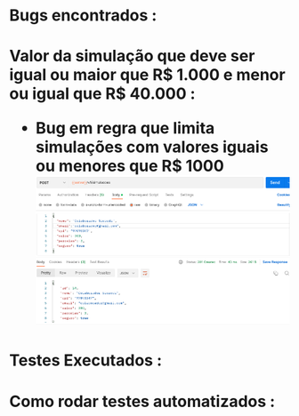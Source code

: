 <h1>Bugs encontrados :<h1>
 
<a>Valor da simulação que deve ser igual ou maior que R$ 1.000 e menor ou igual que R$ 40.000 :</br>
 <ul>
  <li>Bug em regra que limita simulações com valores iguais ou menores que R$ 1000
      <img src=https://github.com/paulorochacode/Testes-automatizados-BugReports-Prova-Tecnica-QA-Simulacao-de-Credito/blob/main/images/bugs/bug1-api-sicredi.png?raw=true></li>
 </ul>  
</a>
 
 
<!--
<dt> titulo</dt>
  <dd> topico</dd>
  <dd> topico</dd>
  <dd> topico</dd>
</dl>
-->
<h1>Testes Executados :<h1>
<!--<dt> titulo</dt>
  <dd> topico</dd>
  <dd> topico</dd>
  <dd> topico</dd>
</dl>
-->
<h1>Como rodar testes automatizados :<h1>

<!--
<dt> titulo</dt>
  <dd> topico</dd>
  <dd> topico</dd>
  <dd> topico</dd>
</dl>
 -->
